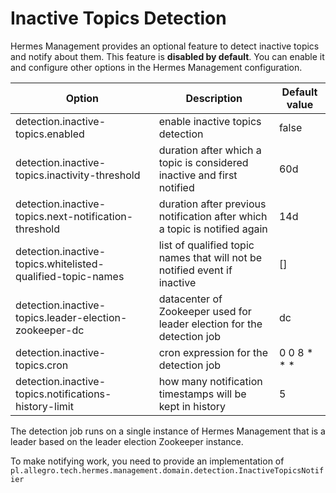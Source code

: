 # Inactive Topics Detection

Hermes Management provides an optional feature to detect inactive topics and
notify about them. This feature is **disabled by default**. You can enable it
and configure other options in the Hermes Management configuration.

 Option                                                      | Description                                                                | Default value 
-------------------------------------------------------------|----------------------------------------------------------------------------|---------------
 detection.inactive-topics.enabled                           | enable inactive topics detection                                           | false         
 detection.inactive-topics.inactivity-threshold              | duration after which a topic is considered inactive and first notified     | 60d           
 detection.inactive-topics.next-notification-threshold       | duration after previous notification after which a topic is notified again | 14d           
 detection.inactive-topics.whitelisted-qualified-topic-names | list of qualified topic names that will not be notified event if inactive  | []            
 detection.inactive-topics.leader-election-zookeeper-dc      | datacenter of Zookeeper used for leader election for the detection job     | dc            
 detection.inactive-topics.cron                              | cron expression for the detection job                                      | 0 0 8 * * *   
 detection.inactive-topics.notifications-history-limit       | how many notification timestamps will be kept in history                   | 5             

The detection job runs on a single instance of Hermes Management that is a
leader based on the leader election Zookeeper instance.

To make notifying work, you need to provide an implementation of
`pl.allegro.tech.hermes.management.domain.detection.InactiveTopicsNotifier`
